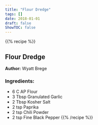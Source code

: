 ```yaml
---
title: "Flour Dredge"
tags: []
date: 2018-01-01
draft: false
ShowTOC: false
---
```


{{% recipe %}}

## Flour Dredge

**Author:** Wyatt Brege



### Ingredients:

-   6 C AP Flour
-   3 Tbsp Granulated Garlic
-   2 Tbsp Kosher Salt
-   2 tsp Paprika
-   2 tsp Chili Powder
-   2 tsp Fine Black Pepper
{{% /recipe %}}
